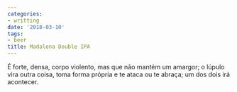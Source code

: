 ```yaml
---
categories:
- writting
date: '2018-03-10'
tags:
- beer
title: Madalena Double IPA
---
```


É forte, densa, corpo violento, mas que não mantém um amargor; o lúpulo vira outra coisa, toma forma própria e te ataca ou te abraça; um dos dois irá acontecer.

